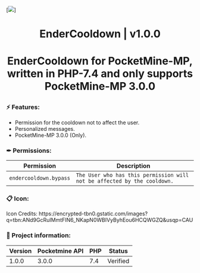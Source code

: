 [![](https://poggit.pmmp.io/shield.state/EnderCooldown)]

<div align="center">
<h1>EnderCooldown | v1.0.0<h1>
<p>EnderCooldown for PocketMine-MP, written in PHP-7.4 and only supports PocketMine-MP 3.0.0</p>
</div>

<h3>⚡ Features:</h3>
<ul>
<li>Permission for the cooldown not to affect the user.</li>
<li>Personalized messages.</li>
<li>PocketMine-MP 3.0.0 (Only).</li>
</ul>

### ✒ Permissions:
| Permission | Description |
| --- | --- |
| `endercooldown.bypass` | `The User who has this permission will not be affected by the cooldown.` |

<h3>📋 Icon:</h3>
<p>Icon Credits: https://encrypted-tbn0.gstatic.com/images?q=tbn:ANd9GcRuIMmtFIN6_NKapN0WBIVyByhEou6HCQWGZQ&usqp=CAU</p>

### 📖 Project information:
| Version | Pocketmine API | PHP | Status |
|---|---|---|---|
| 1.0.0 | 3.0.0 | 7.4 | Verified |
